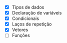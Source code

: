 
- [x] Tipos de dados
- [x] Declaração de variáveis
- [x] Condicionais
- [x] Laços de repetição
- [x] Vetores
- [ ] Funções
